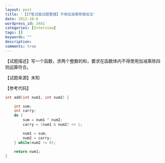 ```yaml
---
layout: post
title: '【IT笔试面试题整理】不用加减乘除做加法'
date: 2012-10-6
wordpress_id: 3441
categories: [Interview]
tags: []
keywords: ""
description: 
comments: true
---
```

【试题描述】写一个函数，求两个整数的和，要求在函数体内不得使用加减乘除四则运算符合。

【试题来源】未知

【参考代码】

``` cpp
int add(int num1, int num2) {

	int sum;
	int carry;
	do {
		sum = num1 ^ num2;
		carry = (num1 & num2) << 1;

		num1 = sum;
		num2 = carry;
	} while(num2 != 0);

	return num1;
}
```

